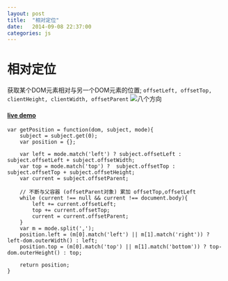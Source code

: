 ```yaml
---
layout: post
title:  "相对定位"
date:   2014-09-08 22:37:00
categories: js
---
```


相对定位
======================

获取某个DOM元素相对与另一个DOM元素的位置; `offsetLeft, offsetTop, clientHeight, clientWidth, offsetParent`
![八个方向](http://heydelilah.github.io/data/position.png)

#### [live demo](http://heydelilah.github.io/demos/position.html)

```
var getPosition = function(dom, subject, mode){
	subject = subject.get(0);
	var position = {};

	var left = mode.match('left') ? subject.offsetLeft : subject.offsetLeft + subject.offsetWidth;
	var top = mode.match('top') ?  subject.offsetTop : subject.offsetTop + subject.offsetHeight;
	var current = subject.offsetParent;

	// 不断与父容器 (offsetParent对象) 累加 offsetTop,offsetLeft
	while (current !== null && current !== document.body){
		left += current.offsetLeft;
		top += current.offsetTop;
		current = current.offsetParent;
	}
	var m = mode.split(',');
	position.left = (m[0].match('left') || m[1].match('right')) ? left-dom.outerWidth() : left;
	position.top = (m[0].match('top') || m[1].match('bottom')) ? top-dom.outerHeight() : top;

	return position;
}
```




